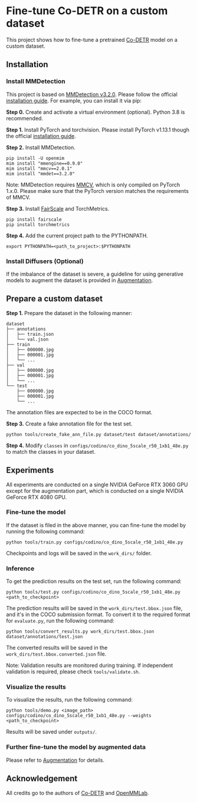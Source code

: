 # Fine-tune Co-DETR on a custom dataset

This project shows how to fine-tune a pretrained [Co-DETR](https://github.com/Sense-X/Co-DETR) model on a custom dataset.

## Installation

### Install MMDetection

This project is based on [MMDetection v3.2.0](https://github.com/open-mmlab/mmdetection/releases/tag/v3.2.0). Please follow the official [installation guide](https://mmdetection.readthedocs.io/en/v3.2.0/get_started.html). For example, you can install it via pip:

**Step 0.** Create and activate a virtual environment (optional). Python 3.8 is recommended.

**Step 1.** Install PyTorch and torchvision. Please install PyTorch v1.13.1 though the official [installation guide](https://pytorch.org/get-started/previous-versions/).

**Step 2.** Install MMDetection.

```shell
pip install -U openmim
mim install "mmengine==0.9.0"
mim install "mmcv==2.0.1"
mim install "mmdet==3.2.0"
```

Note: MMDetection requires [MMCV](https://github.com/open-mmlab/mmcv), which is only compiled on PyTorch 1.x.0. Please make sure that the PyTorch version matches the requirements of MMCV.

**Step 3.** Install [FairScale](https://github.com/facebookresearch/fairscale) and TorchMetrics.

```shell
pip install fairscale
pip install torchmetrics
```

**Step 4.** Add the current project path to the PYTHONPATH.

```shell
export PYTHONPATH=<path_to_project>:$PYTHONPATH
```

### Install Diffusers (Optional)

If the imbalance of the dataset is severe, a guideline for using generative models to augment the dataset is provided in [Augmentation](augmentation/README.md).



## Prepare a custom dataset

**Step 1.** Prepare the dataset in the following manner:

```
dataset
├── annotations
│   ├── train.json
│   └── val.json
├── train
│   ├── 000000.jpg
│   ├── 000001.jpg
│   └── ...
├── val
│   ├── 000000.jpg
│   ├── 000001.jpg
│   └── ...
└── test
    ├── 000000.jpg
    ├── 000001.jpg
    └── ...
```

The annotation files are expected to be in the COCO format.

**Step 3.** Create a fake annotation file for the test set.

```shell
python tools/create_fake_ann_file.py dataset/test dataset/annotations/
```

**Step 4.** Modify `classes` in `configs/codino/co_dino_5scale_r50_1xb1_48e.py` to match the classes in your dataset.



## Experiments

All experiments are conducted on a single NVIDIA GeForce RTX 3060 GPU except for the augmentation part, which is conducted on a single NVIDIA GeForce RTX 4080 GPU.

### Fine-tune the model

If the dataset is filed in the above manner, you can fine-tune the model by running the following command:

```shell
python tools/train.py configs/codino/co_dino_5scale_r50_1xb1_48e.py
```

Checkpoints and logs will be saved in the `work_dirs/` folder.

### Inference

To get the prediction results on the test set, run the following command:

```shell
python tools/test.py configs/codino/co_dino_5scale_r50_1xb1_48e.py <path_to_checkpoint>
```

The prediction results will be saved in the `work_dirs/test.bbox.json` file, and it's in the COCO submission format. To convert it to the required format for `evaluate.py`, run the following command:

```shell
python tools/convert_results.py work_dirs/test.bbox.json dataset/annotations/test.json
```

The converted results will be saved in the `work_dirs/test.bbox.converted.json` file.

Note: Validation results are monitored during training. If independent validation is required, please check `tools/validate.sh`.

### Visualize the results

To visualize the results, run the following command:

```shell
python tools/demo.py <image_path> configs/codino/co_dino_5scale_r50_1xb1_48e.py --weights <path_to_checkpoint>
```

Results will be saved under `outputs/`.


### Further fine-tune the model by augmented data

Please refer to [Augmentation](augmentation/README.md) for details.


## Acknowledgement

All credits go to the authors of [Co-DETR](https://github.com/Sense-X/Co-DETR) and [OpenMMLab](https://openmmlab.com).
